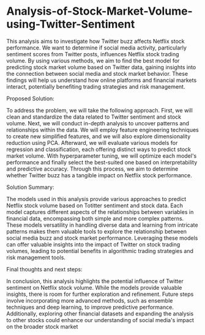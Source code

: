 # Analysis-of-Stock-Market-Volume-using-Twitter-Sentiment
This analysis aims to investigate how Twitter buzz affects Netflix stock performance. We want to determine if social media activity, particularly sentiment scores from Twitter posts, influences Netflix stock trading volume. By using various methods, we aim to find the best model for predicting stock market volume based on Twitter data, gaining insights into the connection between social media and stock market behavior.
These findings will help us understand how online platforms and financial markets interact, potentially benefiting trading strategies and risk management.

Proposed Solution:

To address the problem, we will take the following approach. First, we will clean and standardize the data related to Twitter sentiment and stock volume. Next, we will conduct in-depth analysis to uncover patterns and relationships within the data. We will employ feature engineering techniques to create new simplified features, and we will also explore dimensionality reduction using PCA. Afterward, we will evaluate various models for regression and classification, each offering distinct ways to predict stock market volume. With hyperparameter tuning, we will optimize each model's performance and finally select the best-suited one based on interpretability and predictive accuracy. Through this process, we aim to determine whether Twitter buzz has a tangible impact on Netflix stock performance.

Solution Summary:

The models used in this analysis provide various approaches to predict Netflix stock volume based on Totitter sentiment and stock data. Each model captures different aspects of the relationships between variables in financial data, encompassing both simple and more complex patterns. These models versatility in handling diverse data and learning from intricate patterns makes them valuable tools to explore the relationship between social media buzz and stock market performance. Leveraging these models can offer valuable insights into the impact of Twitter on stock trading volumes, leading to potential benefits in algorithmic trading strategies and risk management tools.

Final thoughts and next steps:

In conclusion, this analysis highlights the potential influence of Twitter sentiment on Netflix stock volume. While the models provide valuable insights, there is room for further exploration and refinement.
Future steps involve incorporating more advanced methods, such as ensemble techniques and deep learning, to improve predictive performance. Additionally, exploring other financial datasets and expanding the analysis to other stocks could enhance our understanding of social media's impact on the broader stock market
